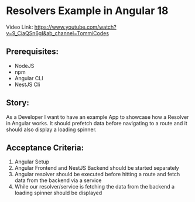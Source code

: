 # Resolvers Example in Angular 18

Video Link: https://www.youtube.com/watch?v=9_CiaQSn6gI&ab_channel=TommiCodes

## Prerequisites:
- NodeJS
- npm
- Angular CLI
- NestJS Cli

## Story:
As a Developer I want to have an example App to showcase how a Resolver in Angular works.
It should prefetch data before navigating to a route and it should also display a loading spinner.

## Acceptance Criteria:
1. Angular Setup
2. Angular Frontend and NestJS Backend should be started separately
3. Angular resolver should be executed before hitting a route and fetch data from the backend via a service
4. While our resolver/service is fetching the data from the backend a loading spinner should be displayed

